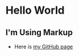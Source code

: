 Hello World
===========

I'm Using Markup
----------------

* Here is [my GitHub page](http://AndrewMicallef.github.io/)
